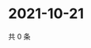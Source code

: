 # 2021-10-21

共 0 条

<!-- BEGIN WEIBO -->
<!-- 最后更新时间 Thu Oct 21 2021 05:12:33 GMT+0800 (China Standard Time) -->

<!-- END WEIBO -->

